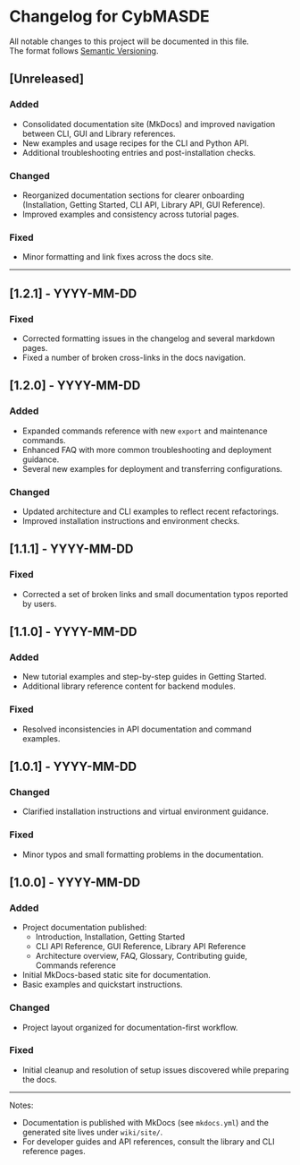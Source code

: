 # Changelog for CybMASDE

All notable changes to this project will be documented in this file.  
The format follows [Semantic Versioning](https://semver.org/).

## [Unreleased]

### Added
* Consolidated documentation site (MkDocs) and improved navigation between CLI, GUI and Library references.
* New examples and usage recipes for the CLI and Python API.
* Additional troubleshooting entries and post-installation checks.

### Changed

* Reorganized documentation sections for clearer onboarding (Installation, Getting Started, CLI API, Library API, GUI Reference).
* Improved examples and consistency across tutorial pages.

### Fixed

* Minor formatting and link fixes across the docs site.

---

## [1.2.1] - YYYY-MM-DD

### Fixed
* Corrected formatting issues in the changelog and several markdown pages.
* Fixed a number of broken cross-links in the docs navigation.

## [1.2.0] - YYYY-MM-DD

### Added
* Expanded commands reference with new `export` and maintenance commands.
* Enhanced FAQ with more common troubleshooting and deployment guidance.
* Several new examples for deployment and transferring configurations.

### Changed

* Updated architecture and CLI examples to reflect recent refactorings.
* Improved installation instructions and environment checks.

## [1.1.1] - YYYY-MM-DD

### Fixed
* Corrected a set of broken links and small documentation typos reported by users.

## [1.1.0] - YYYY-MM-DD

### Added
* New tutorial examples and step-by-step guides in Getting Started.
* Additional library reference content for backend modules.

### Fixed

* Resolved inconsistencies in API documentation and command examples.

## [1.0.1] - YYYY-MM-DD

### Changed
* Clarified installation instructions and virtual environment guidance.

### Fixed

* Minor typos and small formatting problems in the documentation.

## [1.0.0] - YYYY-MM-DD

### Added
* Project documentation published:
  + Introduction, Installation, Getting Started
  + CLI API Reference, GUI Reference, Library API Reference
  + Architecture overview, FAQ, Glossary, Contributing guide, Commands reference
* Initial MkDocs-based static site for documentation.
* Basic examples and quickstart instructions.

### Changed

* Project layout organized for documentation-first workflow.

### Fixed

* Initial cleanup and resolution of setup issues discovered while preparing the docs.

---

Notes:
* Documentation is published with MkDocs (see `mkdocs.yml`) and the generated site lives under `wiki/site/`.  
* For developer guides and API references, consult the library and CLI reference pages.

